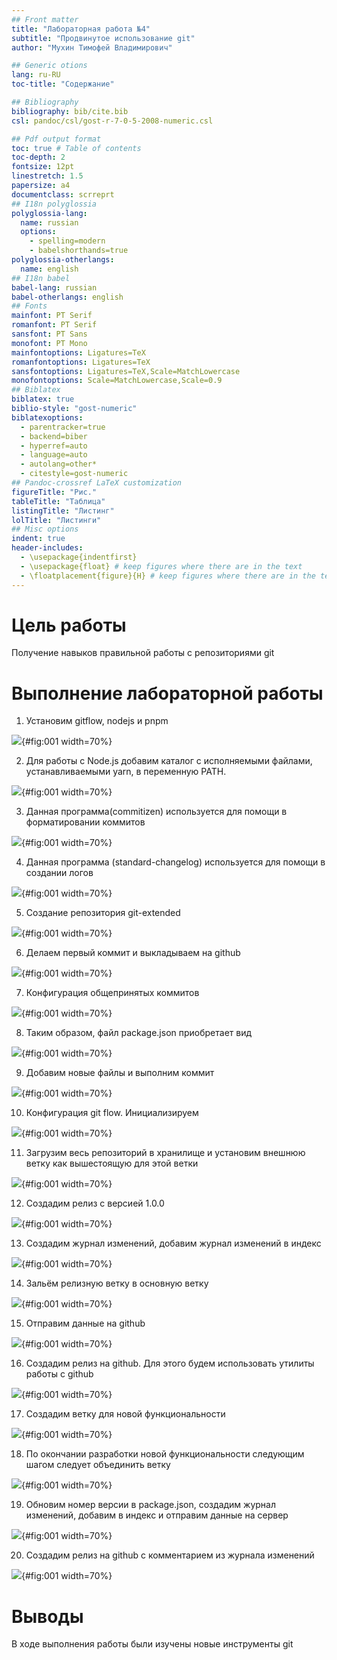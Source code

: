 ```yaml
---
## Front matter
title: "Лабораторная работа №4"
subtitle: "Продвинутое использование git"
author: "Мухин Тимофей Владимирович"

## Generic otions
lang: ru-RU
toc-title: "Содержание"

## Bibliography
bibliography: bib/cite.bib
csl: pandoc/csl/gost-r-7-0-5-2008-numeric.csl

## Pdf output format
toc: true # Table of contents
toc-depth: 2
fontsize: 12pt
linestretch: 1.5
papersize: a4
documentclass: scrreprt
## I18n polyglossia
polyglossia-lang:
  name: russian
  options:
	- spelling=modern
	- babelshorthands=true
polyglossia-otherlangs:
  name: english
## I18n babel
babel-lang: russian
babel-otherlangs: english
## Fonts
mainfont: PT Serif
romanfont: PT Serif
sansfont: PT Sans
monofont: PT Mono
mainfontoptions: Ligatures=TeX
romanfontoptions: Ligatures=TeX
sansfontoptions: Ligatures=TeX,Scale=MatchLowercase
monofontoptions: Scale=MatchLowercase,Scale=0.9
## Biblatex
biblatex: true
biblio-style: "gost-numeric"
biblatexoptions:
  - parentracker=true
  - backend=biber
  - hyperref=auto
  - language=auto
  - autolang=other*
  - citestyle=gost-numeric
## Pandoc-crossref LaTeX customization
figureTitle: "Рис."
tableTitle: "Таблица"
listingTitle: "Листинг"
lolTitle: "Листинги"
## Misc options
indent: true
header-includes:
  - \usepackage{indentfirst}
  - \usepackage{float} # keep figures where there are in the text
  - \floatplacement{figure}{H} # keep figures where there are in the text
---
```


# Цель работы

Получение навыков правильной работы с репозиториями git


# Выполнение лабораторной работы

1. Установим gitflow, nodejs и pnpm

![](image/1.png){#fig:001 width=70%}


2. Для работы с Node.js добавим каталог с исполняемыми файлами, устанавливаемыми yarn, в переменную PATH.

![](image/2.png){#fig:001 width=70%}


3. Данная программа(commitizen) используется для помощи в форматировании коммитов

![](image/3.png){#fig:001 width=70%}


4. Данная программа (standard-changelog) используется для помощи в создании логов

![](image/4.png){#fig:001 width=70%}


5. Создание репозитория git-extended

![](image/5.png){#fig:001 width=70%}


6. Делаем первый коммит и выкладываем на github

![](image/6.png){#fig:001 width=70%}


7. Конфигурация общепринятых коммитов

![](image/7.png){#fig:001 width=70%}


8. Таким образом, файл package.json приобретает вид

![](image/8.png){#fig:001 width=70%}


9. Добавим новые файлы и выполним коммит

![](image/9.png){#fig:001 width=70%}


10. Конфигурация git flow. Инициализируем

![](image/10.png){#fig:001 width=70%}


11. Загрузим весь репозиторий в хранилище и установим внешнюю ветку как вышестоящую для этой ветки

![](image/11.png){#fig:001 width=70%}


12. Создадим релиз с версией 1.0.0

![](image/12.png){#fig:001 width=70%}


13. Создадим журнал изменений, добавим журнал изменений в индекс

![](image/13.png){#fig:001 width=70%}


14. Зальём релизную ветку в основную ветку

![](image/14.png){#fig:001 width=70%}


15. Отправим данные на github

![](image/15.png){#fig:001 width=70%}


16. Создадим релиз на github. Для этого будем использовать утилиты работы с github

![](image/16.png){#fig:001 width=70%}


17. Создадим ветку для новой функциональности

![](image/17.png){#fig:001 width=70%}


18. По окончании разработки новой функциональности следующим шагом следует объединить ветку 

![](image/18.png){#fig:001 width=70%}


19. Обновим номер версии в package.json, создадим журнал изменений, добавим в индекс и отправим данные на сервер

![](image/19.png){#fig:001 width=70%}


20. Создадим релиз на github с комментарием из журнала изменений

![](image/20.png){#fig:001 width=70%}


# Выводы

В ходе выполнения работы были изучены новые инструменты git


